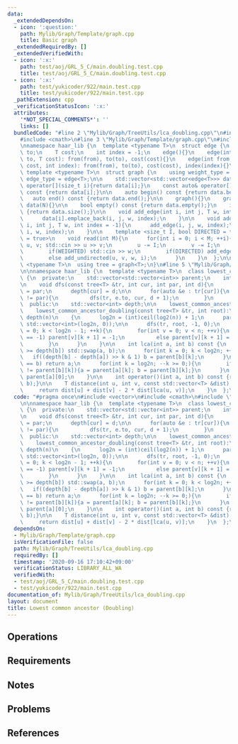 ```yaml
---
data:
  _extendedDependsOn:
  - icon: ':question:'
    path: Mylib/Graph/Template/graph.cpp
    title: Basic graph
  _extendedRequiredBy: []
  _extendedVerifiedWith:
  - icon: ':x:'
    path: test/aoj/GRL_5_C/main.doubling.test.cpp
    title: test/aoj/GRL_5_C/main.doubling.test.cpp
  - icon: ':x:'
    path: test/yukicoder/922/main.test.cpp
    title: test/yukicoder/922/main.test.cpp
  _pathExtension: cpp
  _verificationStatusIcon: ':x:'
  attributes:
    '*NOT_SPECIAL_COMMENTS*': ''
    links: []
  bundledCode: "#line 2 \"Mylib/Graph/TreeUtils/lca_doubling.cpp\"\n#include <vector>\n\
    #include <cmath>\n#line 3 \"Mylib/Graph/Template/graph.cpp\"\n#include <iostream>\n\
    \nnamespace haar_lib {\n  template <typename T>\n  struct edge {\n    int from,\
    \ to;\n    T cost;\n    int index = -1;\n    edge(){}\n    edge(int from, int\
    \ to, T cost): from(from), to(to), cost(cost){}\n    edge(int from, int to, T\
    \ cost, int index): from(from), to(to), cost(cost), index(index){}\n  };\n\n \
    \ template <typename T>\n  struct graph {\n    using weight_type = T;\n    using\
    \ edge_type = edge<T>;\n\n    std::vector<std::vector<edge<T>>> data;\n\n    auto&\
    \ operator[](size_t i){return data[i];}\n    const auto& operator[](size_t i)\
    \ const {return data[i];}\n\n    auto begin() const {return data.begin();}\n \
    \   auto end() const {return data.end();}\n\n    graph(){}\n    graph(int N):\
    \ data(N){}\n\n    bool empty() const {return data.empty();}\n    int size() const\
    \ {return data.size();}\n\n    void add_edge(int i, int j, T w, int index = -1){\n\
    \      data[i].emplace_back(i, j, w, index);\n    }\n\n    void add_undirected(int\
    \ i, int j, T w, int index = -1){\n      add_edge(i, j, w, index);\n      add_edge(j,\
    \ i, w, index);\n    }\n\n    template <size_t I, bool DIRECTED = true, bool WEIGHTED\
    \ = true>\n    void read(int M){\n      for(int i = 0; i < M; ++i){\n        int\
    \ u, v; std::cin >> u >> v;\n        u -= I;\n        v -= I;\n        T w = 1;\n\
    \        if(WEIGHTED) std::cin >> w;\n        if(DIRECTED) add_edge(u, v, w, i);\n\
    \        else add_undirected(u, v, w, i);\n      }\n    }\n  };\n\n  template\
    \ <typename T>\n  using tree = graph<T>;\n}\n#line 5 \"Mylib/Graph/TreeUtils/lca_doubling.cpp\"\
    \n\nnamespace haar_lib {\n  template <typename T>\n  class lowest_common_ancestor_doubling\
    \ {\n  private:\n    std::vector<std::vector<int>> parent;\n    int n, log2n;\n\
    \n    void dfs(const tree<T> &tr, int cur, int par, int d){\n      parent[cur][0]\
    \ = par;\n      depth[cur] = d;\n\n      for(auto &e : tr[cur]){\n        if(e.to\
    \ != par){\n          dfs(tr, e.to, cur, d + 1);\n        }\n      }\n    }\n\n\
    \  public:\n    std::vector<int> depth;\n\n    lowest_common_ancestor_doubling(){}\n\
    \    lowest_common_ancestor_doubling(const tree<T> &tr, int root):\n      n(tr.size()),\
    \ depth(n)\n    {\n      log2n = (int)ceil(log2(n)) + 1;\n      parent = std::vector(n,\
    \ std::vector<int>(log2n, 0));\n\n      dfs(tr, root, -1, 0);\n      for(int k\
    \ = 0; k < log2n - 1; ++k){\n        for(int v = 0; v < n; ++v){\n          if(parent[v][k]\
    \ == -1) parent[v][k + 1] = -1;\n          else parent[v][k + 1] = parent[parent[v][k]][k];\n\
    \        }\n      }\n    }\n\n    int lca(int a, int b) const {\n      if(depth[a]\
    \ >= depth[b]) std::swap(a, b);\n      for(int k = 0; k < log2n; ++k){\n     \
    \   if((depth[b] - depth[a]) >> k & 1) b = parent[b][k];\n      }\n      if(a\
    \ == b) return a;\n      for(int k = log2n; --k >= 0;){\n        if(parent[a][k]\
    \ != parent[b][k]){a = parent[a][k]; b = parent[b][k];}\n      }\n      return\
    \ parent[a][0];\n    }\n\n    int operator()(int a, int b) const {return lca(a,\
    \ b);}\n\n    T distance(int u, int v, const std::vector<T> &dist) const {\n \
    \     return dist[u] + dist[v] - 2 * dist[lca(u, v)];\n    }\n  };\n}\n"
  code: "#pragma once\n#include <vector>\n#include <cmath>\n#include \"Mylib/Graph/Template/graph.cpp\"\
    \n\nnamespace haar_lib {\n  template <typename T>\n  class lowest_common_ancestor_doubling\
    \ {\n  private:\n    std::vector<std::vector<int>> parent;\n    int n, log2n;\n\
    \n    void dfs(const tree<T> &tr, int cur, int par, int d){\n      parent[cur][0]\
    \ = par;\n      depth[cur] = d;\n\n      for(auto &e : tr[cur]){\n        if(e.to\
    \ != par){\n          dfs(tr, e.to, cur, d + 1);\n        }\n      }\n    }\n\n\
    \  public:\n    std::vector<int> depth;\n\n    lowest_common_ancestor_doubling(){}\n\
    \    lowest_common_ancestor_doubling(const tree<T> &tr, int root):\n      n(tr.size()),\
    \ depth(n)\n    {\n      log2n = (int)ceil(log2(n)) + 1;\n      parent = std::vector(n,\
    \ std::vector<int>(log2n, 0));\n\n      dfs(tr, root, -1, 0);\n      for(int k\
    \ = 0; k < log2n - 1; ++k){\n        for(int v = 0; v < n; ++v){\n          if(parent[v][k]\
    \ == -1) parent[v][k + 1] = -1;\n          else parent[v][k + 1] = parent[parent[v][k]][k];\n\
    \        }\n      }\n    }\n\n    int lca(int a, int b) const {\n      if(depth[a]\
    \ >= depth[b]) std::swap(a, b);\n      for(int k = 0; k < log2n; ++k){\n     \
    \   if((depth[b] - depth[a]) >> k & 1) b = parent[b][k];\n      }\n      if(a\
    \ == b) return a;\n      for(int k = log2n; --k >= 0;){\n        if(parent[a][k]\
    \ != parent[b][k]){a = parent[a][k]; b = parent[b][k];}\n      }\n      return\
    \ parent[a][0];\n    }\n\n    int operator()(int a, int b) const {return lca(a,\
    \ b);}\n\n    T distance(int u, int v, const std::vector<T> &dist) const {\n \
    \     return dist[u] + dist[v] - 2 * dist[lca(u, v)];\n    }\n  };\n}\n"
  dependsOn:
  - Mylib/Graph/Template/graph.cpp
  isVerificationFile: false
  path: Mylib/Graph/TreeUtils/lca_doubling.cpp
  requiredBy: []
  timestamp: '2020-09-16 17:10:42+09:00'
  verificationStatus: LIBRARY_ALL_WA
  verifiedWith:
  - test/aoj/GRL_5_C/main.doubling.test.cpp
  - test/yukicoder/922/main.test.cpp
documentation_of: Mylib/Graph/TreeUtils/lca_doubling.cpp
layout: document
title: Lowest common ancestor (Doubling)
---
```


## Operations

## Requirements

## Notes

## Problems

## References
